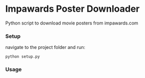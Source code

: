 # Impawards Poster Downloader
Python script to download movie posters from impawards.com

### Setup

navigate to the project folder and run:

`python setup.py`

### Usage

